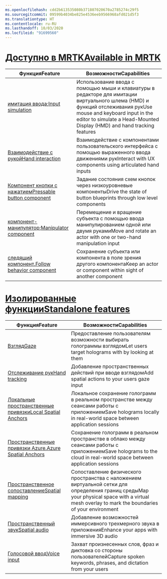 ```yaml
---
ms.openlocfilehash: cdd2b613535080b371807020670a2785274c29f5
ms.sourcegitcommit: 09599b4034be825e4536eeb9566968afd021d5f3
ms.translationtype: HT
ms.contentlocale: ru-RU
ms.lasthandoff: 10/03/2020
ms.locfileid: "91699560"
---
```

# <a name="available-in-mrtk"></a>[<span data-ttu-id="5fad5-101">Доступно в MRTK</span><span class="sxs-lookup"><span data-stu-id="5fad5-101">Available in MRTK</span></span>](#tab/mrtk)

|  <span data-ttu-id="5fad5-102">Функция</span><span class="sxs-lookup"><span data-stu-id="5fad5-102">Feature</span></span>  |  <span data-ttu-id="5fad5-103">Возможности</span><span class="sxs-lookup"><span data-stu-id="5fad5-103">Capabilities</span></span>  |
| --- | --- |
| [<span data-ttu-id="5fad5-104">имитация ввода;</span><span class="sxs-lookup"><span data-stu-id="5fad5-104">Input simulation</span></span>](https://github.com/microsoft/MixedReality-UXTools-Unreal/blob/public/0.8.x/Docs/InputSimulation.md) | <span data-ttu-id="5fad5-105">Использование ввода с помощью мыши и клавиатуры в редакторе для имитации виртуального шлема (HMD) и функций отслеживания рук</span><span class="sxs-lookup"><span data-stu-id="5fad5-105">Use mouse and keyboard input in the editor to simulate a Head-Mounted Display (HMD) and hand tracking features</span></span> |
| [<span data-ttu-id="5fad5-106">Взаимодействие с рукой</span><span class="sxs-lookup"><span data-stu-id="5fad5-106">Hand interaction</span></span>](https://github.com/microsoft/MixedReality-UXTools-Unreal/blob/public/0.8.x/Docs/HandInteraction.md) | <span data-ttu-id="5fad5-107">Взаимодействие с компонентами пользовательского интерфейса с помощью выраженного ввода движениями рук</span><span class="sxs-lookup"><span data-stu-id="5fad5-107">Interact with UX components using articulated hand inputs</span></span> |
| [<span data-ttu-id="5fad5-108">Компонент кнопки с нажатием</span><span class="sxs-lookup"><span data-stu-id="5fad5-108">Pressable button component</span></span>](https://github.com/microsoft/MixedReality-UXTools-Unreal/blob/public/0.8.x/Docs/PressableButton.md) | <span data-ttu-id="5fad5-109">Задание состояния схем кнопок через низкоуровневые компоненты</span><span class="sxs-lookup"><span data-stu-id="5fad5-109">Drive the state of button blueprints through low level components</span></span> |
| [<span data-ttu-id="5fad5-110">компонент-манипулятор;</span><span class="sxs-lookup"><span data-stu-id="5fad5-110">Manipulator component</span></span>](https://github.com/microsoft/MixedReality-UXTools-Unreal/blob/public/0.8.x/Docs/Manipulator.md) | <span data-ttu-id="5fad5-111">Перемещение и вращение субъекта с помощью ввода манипулированием одной или двумя руками</span><span class="sxs-lookup"><span data-stu-id="5fad5-111">Move and rotate an actor with one or two-hand manipulation input</span></span> |
| [<span data-ttu-id="5fad5-112">следящий компонент.</span><span class="sxs-lookup"><span data-stu-id="5fad5-112">Follow behavior component</span></span>](https://github.com/microsoft/MixedReality-UXTools-Unreal/blob/public/0.8.x/Docs/FollowComponent.md) | <span data-ttu-id="5fad5-113">Сохранение субъекта или компонента в поле зрения другого компонента</span><span class="sxs-lookup"><span data-stu-id="5fad5-113">Keep an actor or component within sight of another component</span></span> |

# <a name="standalone-features"></a>[<span data-ttu-id="5fad5-114">Изолированные функции</span><span class="sxs-lookup"><span data-stu-id="5fad5-114">Standalone features</span></span>](#tab/standalone)

|  <span data-ttu-id="5fad5-115">Функция</span><span class="sxs-lookup"><span data-stu-id="5fad5-115">Feature</span></span>  |  <span data-ttu-id="5fad5-116">Возможности</span><span class="sxs-lookup"><span data-stu-id="5fad5-116">Capabilities</span></span>  |
| --- | --- |
| [<span data-ttu-id="5fad5-117">Взгляд</span><span class="sxs-lookup"><span data-stu-id="5fad5-117">Gaze</span></span>](../unreal/unreal-gaze-input.md) | <span data-ttu-id="5fad5-118">Предоставление пользователям возможности выбирать голограммы взглядом</span><span class="sxs-lookup"><span data-stu-id="5fad5-118">Let users target holograms with by looking at them</span></span> |
| [<span data-ttu-id="5fad5-119">Отслеживание рук</span><span class="sxs-lookup"><span data-stu-id="5fad5-119">Hand tracking</span></span>](../unreal/unreal-hand-tracking.md) | <span data-ttu-id="5fad5-120">Добавление пространственных действий при вводе взглядом</span><span class="sxs-lookup"><span data-stu-id="5fad5-120">Add spatial actions to your users gaze input</span></span> |
| [<span data-ttu-id="5fad5-121">Локальные пространственные привязки</span><span class="sxs-lookup"><span data-stu-id="5fad5-121">Local Spatial Anchors</span></span>](../unreal/unreal-spatial-anchors.md) | <span data-ttu-id="5fad5-122">Локальное сохранение голограмм в реальном пространстве между сеансами работы с приложением</span><span class="sxs-lookup"><span data-stu-id="5fad5-122">Save holograms locally in real-world space between application sessions</span></span> |
| [<span data-ttu-id="5fad5-123">Пространственные привязки Azure.</span><span class="sxs-lookup"><span data-stu-id="5fad5-123">Azure Spatial Anchors</span></span>](../unreal/unreal-azure-spatial-anchors.md) | <span data-ttu-id="5fad5-124">Сохранение голограмм в реальном пространстве в облако между сеансами работы с приложением</span><span class="sxs-lookup"><span data-stu-id="5fad5-124">Save holograms to the cloud in real-world space between application sessions</span></span> |
| [<span data-ttu-id="5fad5-125">Пространственное сопоставление</span><span class="sxs-lookup"><span data-stu-id="5fad5-125">Spatial mapping</span></span>](../unreal/unreal-spatial-mapping.md) | <span data-ttu-id="5fad5-126">Сопоставление физического пространства с наложением виртуальной сетки для определения границ среды</span><span class="sxs-lookup"><span data-stu-id="5fad5-126">Map your physical space with a virtual mesh overlay to mark the boundaries of your environment</span></span> |
| [<span data-ttu-id="5fad5-127">Пространственный звук</span><span class="sxs-lookup"><span data-stu-id="5fad5-127">Spatial audio</span></span>](../unreal/unreal-spatial-audio.md) | <span data-ttu-id="5fad5-128">Добавление возможностей иммерсивного трехмерного звука в приложения</span><span class="sxs-lookup"><span data-stu-id="5fad5-128">Enhance your apps with immersive 3D audio</span></span> |
| [<span data-ttu-id="5fad5-129">Голосовой ввод</span><span class="sxs-lookup"><span data-stu-id="5fad5-129">Voice input</span></span>](../unreal/unreal-voice-input.md) | <span data-ttu-id="5fad5-130">Захват произнесенных слов, фраз и диктовка со стороны пользователей</span><span class="sxs-lookup"><span data-stu-id="5fad5-130">Capture spoken keywords, phrases, and dictation from your users</span></span>|

